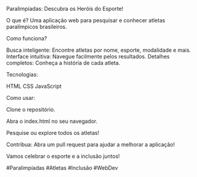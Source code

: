 Paralimpíadas: Descubra os Heróis do Esporte!

O que é?
Uma aplicação web para pesquisar e conhecer atletas paralímpicos brasileiros.

Como funciona?

Busca inteligente: Encontre atletas por nome, esporte, modalidade e mais.
Interface intuitiva: Navegue facilmente pelos resultados.
Detalhes completos: Conheça a história de cada atleta.

Tecnologias:

HTML
CSS
JavaScript

Como usar:

Clone o repositório.

Abra o index.html no seu navegador.

Pesquise ou explore todos os atletas!

Contribua:
Abra um pull request para ajudar a melhorar a aplicação!

Vamos celebrar o esporte e a inclusão juntos!

#Paralimpíadas #Atletas #Inclusão #WebDev
